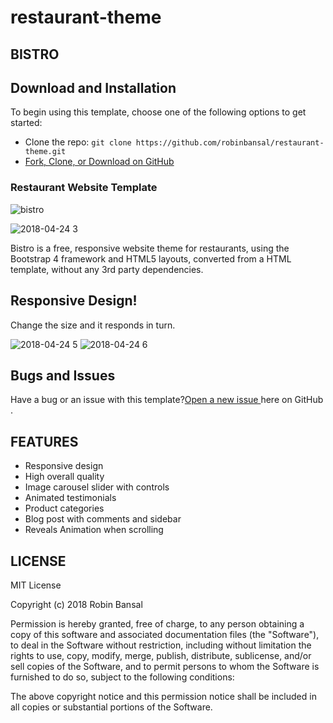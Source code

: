 # restaurant-theme

## BISTRO

## Download and Installation

To begin using this template, choose one of the following options to get started:
- Clone the repo: `git clone https://github.com/robinbansal/restaurant-theme.git`
- [Fork, Clone, or Download on GitHub](https://github.com/robinbansal/restaurant-theme)


### Restaurant Website Template

![bistro](https://user-images.githubusercontent.com/26331958/39125318-2abfa316-471c-11e8-9368-505ad1a59789.png)

![2018-04-24 3](https://user-images.githubusercontent.com/26331958/39189456-eae38a9e-47ef-11e8-8a9e-6cc320198453.png)

Bistro is a free, responsive website theme for restaurants, using the Bootstrap 4 framework and HTML5 layouts, converted from a HTML template, without any 3rd party dependencies.

## Responsive Design!

Change the size and it responds in turn.

![2018-04-24 5](https://user-images.githubusercontent.com/26331958/39194487-7f07a5ec-47fb-11e8-8d36-69850d1f1285.png)     ![2018-04-24 6](https://user-images.githubusercontent.com/26331958/39194518-8f32cc94-47fb-11e8-9076-d9701ab98d6a.png)                                                 




## Bugs and Issues
 Have a bug or an issue with this template?[Open a new issue ](https://github.com/robinbansal/restaurant-theme/issues/new) here on GitHub .

## FEATURES
 - Responsive design
 - High overall quality
 - Image carousel slider with controls
 - Animated testimonials
 - Product categories
 - Blog post with comments and sidebar
 - Reveals Animation when scrolling

## LICENSE 
  
  MIT License

Copyright (c) 2018 Robin Bansal

Permission is hereby granted, free of charge, to any person obtaining a copy
of this software and associated documentation files (the "Software"), to deal
in the Software without restriction, including without limitation the rights
to use, copy, modify, merge, publish, distribute, sublicense, and/or sell
copies of the Software, and to permit persons to whom the Software is
furnished to do so, subject to the following conditions:

The above copyright notice and this permission notice shall be included in all
copies or substantial portions of the Software.

